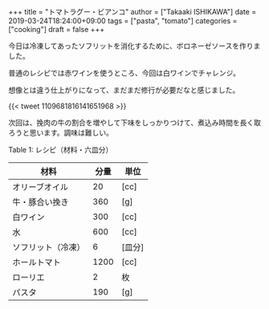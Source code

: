+++
title = "トマトラグー・ビアンコ"
author = ["Takaaki ISHIKAWA"]
date = 2019-03-24T18:24:00+09:00
tags = ["pasta", "tomato"]
categories = ["cooking"]
draft = false
+++

今日は冷凍してあったソフリットを消化するために、ボロネーゼソースを作りました。

普通のレシピでは赤ワインを使うところ、今回は白ワインでチャレンジ。

想像とは違う仕上がりになって、まだまだ修行が必要だなと感じました。

{{< tweet 1109681816141651968 >}}

次回は、挽肉の牛の割合を増やして下味をしっかりつけて、煮込み時間を長く取ろうと思います。調味は難しい。

<div class="table-caption">
  <span class="table-number">Table 1</span>:
  レシピ（材料・六皿分）
</div>

| 材料      | 分量 | 単位 |
|---------|----|----|
| オリーブオイル | 20   | [cc] |
| 牛・豚合い挽き | 360  | [g]  |
| 白ワイン  | 300  | [cc] |
| 水        | 600  | [cc] |
| ソフリット（冷凍） | 6    | [皿分] |
| ホールトマト | 1200 | [cc] |
| ローリエ  | 2    | 枚   |
| パスタ    | 190  | [g]  |
